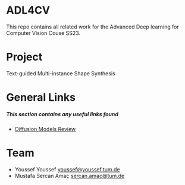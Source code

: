 # ADL4CV

This repo contains all related work for the Advanced Deep learning for Computer Vision Couse SS23.

# Project

Text-guided Multi-instance Shape Synthesis

# General Links

##### This section contains any useful links found

- [Diffusion Models Review](https://lilianweng.github.io/posts/2021-07-11-diffusion-models/)

# Team

- Youssef Youssef youssef@youssef.tum.de
- Mustafa Sercan Amaç sercan.amac@tum.de
